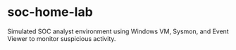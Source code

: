 # soc-home-lab
Simulated SOC analyst environment using Windows VM, Sysmon, and Event Viewer to monitor suspicious activity.
